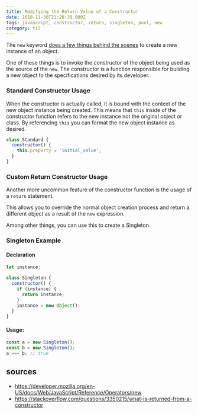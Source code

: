 ```yaml
---
title: Modifying the Return Value of a Constructor
date: 2018-11-30T21:28:30.000Z
tags: javascript, constructor, return, singleton, pool, new
category: til
---
```


The `new` keyword [does a few things behind the scenes](https://developer.mozilla.org/en-US/docs/Web/JavaScript/Reference/Operators/new#Description) to create a new instance of an object.

One of these things is to invoke the constructor of the object being used as the source of the `new`. The constructor is a function responsible for building a new object to the specifications desired by its developer.

### Standard Constructor Usage

When the constructor is actually called, it is bound with the context of the new object instance being created. This means that `this` inside of the constructor function refers to the new instance not the original object or class. By referencing `this` you can format the new object instance as desired.

```javascript
class Standard {
  constructor() {
    this.property = 'initial_value';
  }
}
```

### Custom Return Constructor Usage

Another more uncommon feature of the constructor function is the usage of a `return` statement.

This allows you to override the normal object creation process and return a different object as a result of the `new` expression.

Among other things, you can use this to create a Singleton.

### Singleton Example

#### Declaration

```javascript
let instance;

class Singleton {
  constructor() {
    if (instance) {
      return instance;
    }
    instance = new Object();
  }
}
```

#### Usage:

```javascript
const a = new Singleton();
const b = new Singleton();
a === b; // true
```

## sources

- https://developer.mozilla.org/en-US/docs/Web/JavaScript/Reference/Operators/new
- https://stackoverflow.com/questions/3350215/what-is-returned-from-a-constructor
